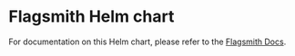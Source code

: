 # Flagsmith Helm chart

For documentation on this Helm chart, please refer to the [Flagsmith Docs](https://docs.flagsmith.com/deployment/kubernetes).
